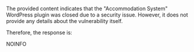 The provided content indicates that the "Accommodation System" WordPress plugin was closed due to a security issue. However, it does not provide any details about the vulnerability itself.

Therefore, the response is:

NOINFO